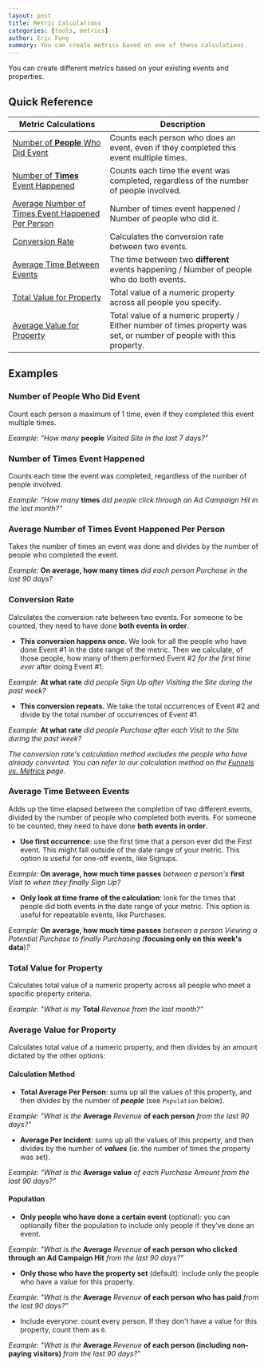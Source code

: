 ```yaml
---
layout: post
title: Metric Calculations
categories: [tools, metrics]
author: Eric Fung
summary: You can create metrics based on one of these calculations.
---
```

You can create different metrics based on your existing events and properties.

## Quick Reference

Metric Calculations|Description
-------------------|-----------
[Number of **People** Who Did Event][people]|Counts each person who does an event, even if they completed this event multiple times.
[Number of **Times** Event Happened][times]|Counts each time the event was completed, regardless of the number of people involved.
[Average Number of Times Event Happened Per Person][average]|Number of times event happened / Number of people who did it.
[Conversion Rate][conversion]|Calculates the conversion rate between two events.
[Average Time Between Events][time]|The time between two **different** events happening / Number of people who do both events.
[Total Value for Property][total]|Total value of a numeric property across all people you specify.
[Average Value for Property][average-prop]| Total value of a numeric property / Either number of times property was set, or number of people with this property.

[people]: #number-of-people-who-did-event
[times]: #number-of-times-event-happened
[average]: #average-number-of-times-event-happened-per-person
[conversion]: #conversion-rate
[time]: #average-time-between-events
[total]: #total-value-for-property
[average-prop]: #average-value-for-property

## Examples

<a name="number-of-people-who-did-event"></a>
### Number of People Who Did Event
Count each person a maximum of 1 time, even if they completed this event multiple times.

*Example: "How many* **people** *Visited Site in the last 7 days?"*

<a name="number-of-times-event-happened"></a>
### Number of Times Event Happened
Counts each time the event was completed, regardless of the number of people involved.

*Example: "How many* **times** *did people click through an Ad Campaign Hit in the last month?"*

<a name="average-number-of-times-event-happened-per-person"></a>
### Average Number of Times Event Happened Per Person
Takes the number of times an event was done and divides by the number of people who completed the event.

*Example:* **On average, how many times** *did each person Purchase in the last 90 days?*

<a name="conversion-rate"></a>
### Conversion Rate
Calculates the conversion rate between two events. For someone to be counted, they need to have done **both events in order**.

* **This conversion happens once.** We look for all the people who have done Event #1 in the date range of the metric. Then we calculate, of those people, how many of them performed Event #2 *for the first time ever* after doing Event #1.

*Example:* **At what rate** *did people Sign Up after Visiting the Site during the past week?*

* **This conversion repeats.**  We take the total occurrences of Event #2 and divide by the total number of occurrences of Event #1.

*Example:* **At what rate** *did people Purchase after each Visit to the Site during the past week?*

_The conversion rate's calculation method excludes the people who have already converted. You can refer to our calculation method on the [Funnels vs. Metrics][fvm] page._

<a name="average-time-between-events"></a>
### Average Time Between Events
Adds up the time elapsed between the completion of two different events, divided by the number of people who completed both events. For someone to be counted, they need to have done **both events in order**.

* **Use first occurrence**: use the first time that a person ever did the First event. This might fall outside of the date range of your metric. This option is useful for one-off events, like Signups.

*Example:* **On average, how much time passes** *between a person's* **first** *Visit to when they finally Sign Up?*

* **Only look at time frame of the calculation**: look for the times that people did both events in the date range of your metric. This option is useful for repeatable events, like Purchases.

*Example:* **On average, how much time passes** *between a person Viewing a Potential Purchase to finally Purchasing* (**focusing only on this week's data**)*?*

<a name="total-value-for-property"></a>
### Total Value for Property
Calculates total value of a numeric property across all people who meet a specific property criteria.

*Example: "What is my* **Total** *Revenue from the last month?"*

<a name="average-value-for-property"></a>
### Average Value for Property
Calculates total value of a numeric property, and then divides by an amount dictated by the other options:

#### Calculation Method

* **Total Average Per Person**: sums up all the values of this property, and then divides by the number of ***people*** (see `Population` below).

*Example: "What is the* **Average** *Revenue* **of each person** *from the last 90 days?"*

* **Average Per Incident**: sums up all the values of this property, and then divides by the number of ***values*** (ie. the number of times the property was set).

*Example: "What is the* **Average value** *of each Purchase Amount from the last 90 days?"*

#### Population

* **Only people who have done a certain event** (optional): you can optionally filter the population to include only people if they've done an event.

*Example: "What is the* **Average** *Revenue* **of each person who clicked through an Ad Campaign Hit** *from the last 90 days?"*

* **Only those who have the property set** (default): include only the people who have a value for this property.

*Example: "What is the* **Average** *Revenue* **of each person who has paid** *from the last 90 days?"*

* Include everyone: count every person. If they don't have a value for this property, count them as `0`.

*Example: "What is the* **Average** *Revenue* **of each person (including non-paying visitors)** *from the last 90 days?"*

[fvm]: /tools//funnels-vs-metrics
